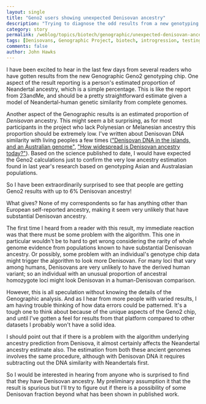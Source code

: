 ```yaml
---
layout: single 
title: "Geno2 users showing unexpected Denisovan ancestry" 
description: "Trying to diagnose the odd results from a new genotyping project" 
category: story
permalink: /weblog/topics/biotech/genographic/unexpected-denisovan-ancestry-2013.html
tags: [Denisovans, Genographic Project, biotech, introgression, testing] 
comments: false 
author: John Hawks 
---
```


I have been excited to hear in the last few days from several readers who have gotten results from the new Genographic Geno2 genotyping chip. One aspect of the result reporting is a person's estimated proportion of Neandertal ancestry, which is a simple percentage. This is like the report from 23andMe, and should be a pretty straightforward estimate given a model of Neandertal-human genetic similarity from complete genomes. 

Another aspect of the Genographic results is an estimated proportion of <em>Denisovan</em> ancestry. This might seem a bit surprising, as for most participants in the project who lack Polynesian or Melanesian ancestry this proportion should be extremely low. I've written about Denisovan DNA similarity with living peoples a few times (<a href="http://johnhawks.net/weblog/reviews/denisova/reich-2011-denisova-asia.html">"Denisovan DNA in the islands, and an Australian genome"</a>, <a href="http://johnhawks.net/weblog/reviews/denisova/skoglund-jakobsson-2011-south-china.html">"How widespread is Denisovan ancestry today?"</a>). Based on the science published to date, I would have expected the Geno2 calculations just to confirm the very low ancestry estimation found in last year's research based on genotyping Asian and Australasian populations. 

So I have been extraordinarily surprised to see that people are getting Geno2 results with up to 6% Denisovan ancestry! 

What gives? None of my correspondents so far has anything other than European self-reported ancestry, making it seem very unlikely that have substantial Denisovan ancestry. 

The first time I heard from a reader with this result, my immediate reaction was that there must be some problem with the algorithm. This one in particular wouldn't be to hard to get wrong considering the rarity of whole genome evidence from populations known to have substantial Denisovan ancestry. Or possibly, some problem with an individual's genotype chip data might trigger the algorithm to look more Denisovan. For many loci that vary among humans, Denisovans are very unlikely to have the derived human variant; so an individual with an unusual proportion of ancestral homozygote loci might look Denisovan in a human-Denisovan comparison. 

However, this is all speculation without knowing the details of the Genographic analysis. And as I hear from more people with varied results, I am having trouble thinking of how data errors could be patterned. It's a tough one to think about because of the unique aspects of the Geno2 chip, and until I've gotten a feel for results from that platform compared to other datasets I probably won't have a solid idea. 

I should point out that if there is a problem with the algorithm underlying ancestry prediction from Denisova, it almost certainly affects the Neandertal ancestry estimate also. The estimation from both these ancient genomes involves the same procedure, although with Denisovan DNA it requires subtracting out the DNA similarity with Neandertals first. 

So I would be interested in hearing from anyone who is surprised to find that they have Denisovan ancestry. My preliminary assumption it that the result is spurious but I'll try to figure out if there is a possibility of some Denisovan fraction beyond what has been shown in published work. 



